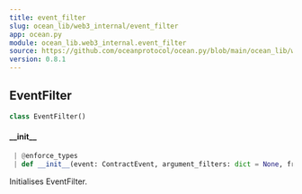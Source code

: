 ```yaml
---
title: event_filter
slug: ocean_lib/web3_internal/event_filter
app: ocean.py
module: ocean_lib.web3_internal.event_filter
source: https://github.com/oceanprotocol/ocean.py/blob/main/ocean_lib/web3_internal/event_filter.py
version: 0.8.1
---
```

## EventFilter

```python
class EventFilter()
```

#### \_\_init\_\_

```python
 | @enforce_types
 | def __init__(event: ContractEvent, argument_filters: dict = None, from_block: Optional[Union[int, str]] = None, to_block: Optional[Union[int, str]] = None, address: Optional[str] = None, topics: Any = None) -> None
```

Initialises EventFilter.


